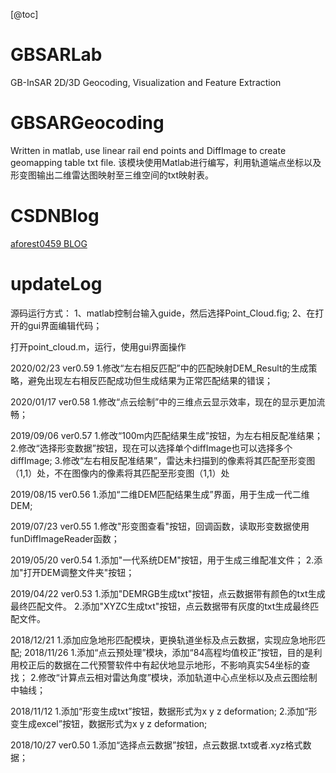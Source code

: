 [@toc]

# GBSARLab
GB-InSAR 2D/3D Geocoding, Visualization and Feature Extraction
# GBSARGeocoding
Written in matlab, use linear rail end points and DiffImage to create geomapping table txt file. 
该模块使用Matlab进行编写，利用轨道端点坐标以及形变图输出二维雷达图映射至三维空间的txt映射表。
# CSDNBlog
[aforest0459 BLOG](https://blog.csdn.net/weixin_41661099)

# updateLog
源码运行方式：
1、matlab控制台输入guide，然后选择Point_Cloud.fig;
2、在打开的gui界面编辑代码；

打开point_cloud.m，运行，使用gui界面操作

2020/02/23
ver0.59
1.修改“左右相反匹配”中的匹配映射DEM_Result的生成策略，避免出现左右相反匹配成功但生成结果为正常匹配结果的错误；

2020/01/17
ver0.58
1.修改“点云绘制”中的三维点云显示效率，现在的显示更加流畅；

2019/09/06
ver0.57
1.修改“100m内匹配结果生成”按钮，为左右相反配准结果；
2.修改“选择形变数据”按钮，现在可以选择单个diffImage也可以选择多个diffImage;
3.修改“左右相反配准结果”，雷达未扫描到的像素将其匹配至形变图（1,1）处，不在图像内的像素将其匹配至形变图（1,1）处

2019/08/15
ver0.56
1.添加“二维DEM匹配结果生成”界面，用于生成一代二维DEM;

2019/07/23
ver0.55
1.修改"形变图查看"按钮，回调函数，读取形变数据使用funDiffImageReader函数；

2019/05/20
ver0.54
1.添加"一代系统DEM"按钮，用于生成三维配准文件；
2.添加"打开DEM调整文件夹"按钮；

2019/04/22
ver0.53
1.添加"DEMRGB生成txt"按钮，点云数据带有颜色的txt生成最终匹配文件。
2.添加"XYZC生成txt"按钮，点云数据带有灰度的txt生成最终匹配文件。

2018/12/21
1.添加应急地形匹配模块，更换轨道坐标及点云数据，实现应急地形匹配;
2018/11/26
1.添加“点云预处理”模块，添加“84高程均值校正”按钮，目的是利用校正后的数据在二代预警软件中有起伏地显示地形，不影响真实54坐标的查找；
2.修改“计算点云相对雷达角度”模块，添加轨道中心点坐标以及点云图绘制中轴线；

2018/11/12
1.添加“形变生成txt”按钮，数据形式为x y z deformation;
2.添加“形变生成excel”按钮，数据形式为x y z deformation;

2018/10/27 
ver0.50
1.添加“选择点云数据”按钮，点云数据.txt或者.xyz格式数据；
